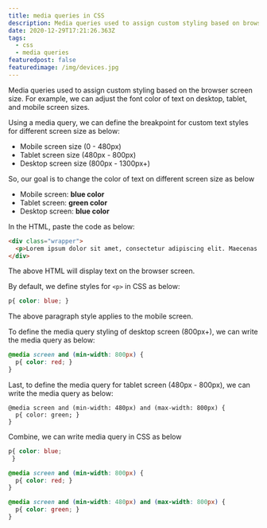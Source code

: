 ```yaml
---
title: media queries in CSS
description: Media queries used to assign custom styling based on browser width.
date: 2020-12-29T17:21:26.363Z
tags:
  - css
  - media queries
featuredpost: false
featuredimage: /img/devices.jpg
---
```

Media queries used to assign custom styling based on the browser screen size. For example, we can adjust the font color of text on desktop, tablet, and mobile screen sizes.

Using a media query, we can define the breakpoint for custom text styles for different screen size as below:

- Mobile screen size (0 - 480px)
- Tablet screen size (480px - 800px)
- Desktop screen size (800px - 1300px+)

So, our goal is to change the color of text on different screen size as below

- Mobile screen: **blue color**
- Tablet screen: **green color**
- Desktop screen: **blue color**

In the HTML, paste the code as below:

```html
<div class="wrapper">
  <p>Lorem ipsum dolor sit amet, consectetur adipiscing elit. Maecenas auctor pulvinar auctor. Donec sagittis velit vel condimentum ullamcorper. In hac habitasse platea dictumst. Phasellus suscipit tempor dui, eget mollis eros blandit eget. Mauris mauris leo, fringilla sit amet ante ut, pharetra placerat nisi.</p>
</div>
```

The above HTML will display text on the browser screen. 

By default, we define styles for `<p>` in CSS as below:

```css
p{ color: blue; }
``` 

The above paragraph style applies to the mobile screen.

To define the media query styling of desktop screen (800px+), we can write the media query as below:

```css
@media screen and (min-width: 800px) {
  p{ color: red; }
}
```
 
Last, to define the media query for tablet screen (480px - 800px), we can write the media query as below:

```
@media screen and (min-width: 480px) and (max-width: 800px) {
  p{ color: green; }
}
```

Combine, we can write media query in CSS as below

```css
p{ color: blue;
 }

@media screen and (min-width: 800px) {
  p{ color: red; }
}

@media screen and (min-width: 480px) and (max-width: 800px) {
  p{ color: green; }
}
```
